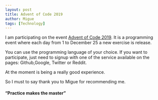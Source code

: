 ```yaml
---
layout: post
title: Advent of Code 2019
author: Migue
tags: [Technology]
---
```


I am participating on the event [Advent of Code 2019](https://adventofcode.com/). It is a programming event where each day from 1 to December 25 a new exercise is release.
   
You can use the programming language of your choice. If you want to participate, just need to signup with one of the service available on the pages: Github,Google, Twitter or Reddit.
   
At the moment is being a really good experience.

So I must to say thank you to Migue for recommending me.

#### “Practice makes the master” 